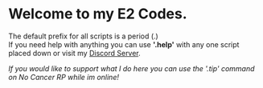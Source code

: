 
# Welcome to my E2 Codes.

The default prefix for all scripts is a period (.) \
If you need help with anything you can use <b>'.help'</b> with any one script placed down or visit my [Discord Server](https://discord.gg/9RH4cMwpQt).


<i>If you would like to support what I do here you can use the '.tip' command on No Cancer RP while im online!
